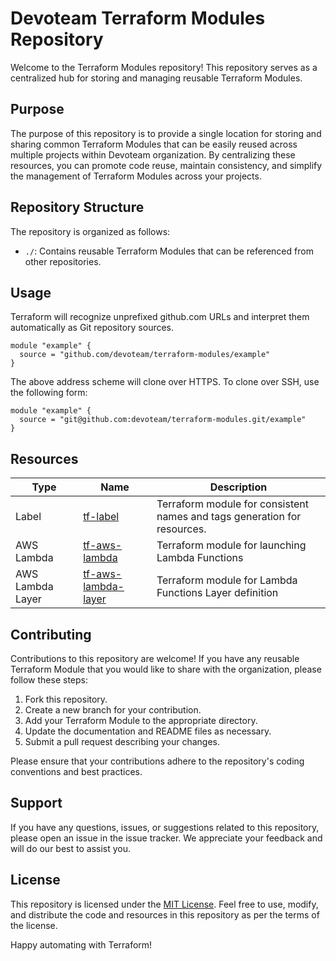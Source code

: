 <!-- Space: DCG -->
<!-- Parent: 3301965878 -->
<!-- Title: Devoteam Terraform Modules Repository -->

<!-- Include: ./disclaimer.md -->

# Devoteam Terraform Modules Repository

Welcome to the Terraform Modules repository! This repository serves as a centralized hub for storing and managing reusable Terraform Modules.

## Purpose

The purpose of this repository is to provide a single location for storing and sharing common Terraform Modules that can be easily reused across multiple projects within Devoteam organization. By centralizing these resources, you can promote code reuse, maintain consistency, and simplify the management of Terraform Modules across your projects.

## Repository Structure

The repository is organized as follows:

- `./`: Contains reusable Terraform Modules that can be referenced from other repositories.

## Usage

Terraform will recognize unprefixed github.com URLs and interpret them automatically as Git repository sources.
```
module "example" {
  source = "github.com/devoteam/terraform-modules/example"
}
```

The above address scheme will clone over HTTPS. To clone over SSH, use the following form:
```
module "example" {
  source = "git@github.com:devoteam/terraform-modules.git/example"
}

```


## Resources
| Type   | Name         | Description                         |
|--------|--------------|-------------------------------------|
| Label  | [tf-label](tf-label)        | Terraform module for consistent names and tags generation for resources.  |
| AWS Lambda | [tf-aws-lambda](tf-aws-lambda)        | Terraform module for launching Lambda Functions  |
| AWS Lambda Layer | [tf-aws-lambda-layer](tf-aws-lambda-layer)        | Terraform module for Lambda Functions Layer definition  |

## Contributing

Contributions to this repository are welcome! If you have any reusable Terraform Module that you would like to share with the organization, please follow these steps:

1. Fork this repository.
2. Create a new branch for your contribution.
3. Add your Terraform Module to the appropriate directory.
4. Update the documentation and README files as necessary.
5. Submit a pull request describing your changes.

Please ensure that your contributions adhere to the repository's coding conventions and best practices.

## Support

If you have any questions, issues, or suggestions related to this repository, please open an issue in the issue tracker. We appreciate your feedback and will do our best to assist you.

## License

This repository is licensed under the [MIT License](LICENSE). Feel free to use, modify, and distribute the code and resources in this repository as per the terms of the license.

Happy automating with Terraform!